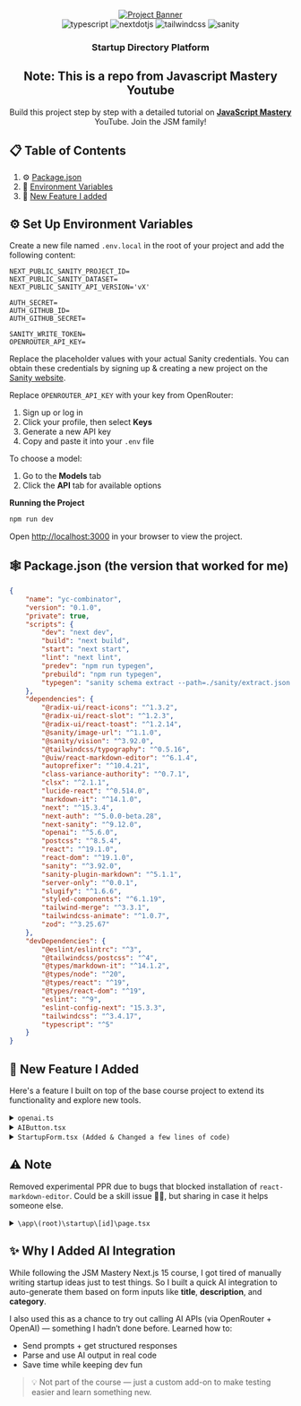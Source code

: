 <div align="center">
  <br />
    <a href="https://youtu.be/Zq5fmkH0T78?feature=shared" target="_blank">
      <img src="https://github.com/user-attachments/assets/471e2baa-8781-43b8-aaed-62e313d03e99" alt="Project Banner">
    </a>
  <br />

  <div>
    <img src="https://img.shields.io/badge/-Typescript-black?style=for-the-badge&logoColor=white&logo=react&color=3178C6" alt="typescript" />
    <img src="https://img.shields.io/badge/-Next_JS-black?style=for-the-badge&logoColor=white&logo=nextdotjs&color=000000" alt="nextdotjs" />
    <img src="https://img.shields.io/badge/-Tailwind_CSS-black?style=for-the-badge&logoColor=white&logo=tailwindcss&color=06B6D4" alt="tailwindcss" />
    <img src="https://img.shields.io/badge/-Sanity-black?style=for-the-badge&logoColor=white&logo=sanity&color=F03E2F" alt="sanity" />

  </div>

<h3 align="center">Startup Directory Platform</h3>

## Note: <a name="table">This is a repo from Javascript Mastery Youtube</a>

   <div align="center">
     Build this project step by step with a detailed tutorial on <a href="https://www.youtube.com/@javascriptmastery/videos" target="_blank"><b>JavaScript Mastery</b></a> YouTube. Join the JSM family!
    </div>
</div>

## 📋 <a name="table">Table of Contents</a>

1. ⚙️ [Package.json](#package)
2. 🤸 [Environment Variables](#variables)
3. 🤖 [New Feature I added](#new_features)

## <a name="variables">⚙️ Set Up Environment Variables</a>

Create a new file named `.env.local` in the root of your project and add the following content:

```env
NEXT_PUBLIC_SANITY_PROJECT_ID=
NEXT_PUBLIC_SANITY_DATASET=
NEXT_PUBLIC_SANITY_API_VERSION='vX'

AUTH_SECRET=
AUTH_GITHUB_ID=
AUTH_GITHUB_SECRET=

SANITY_WRITE_TOKEN=
OPENROUTER_API_KEY=
```

Replace the placeholder values with your actual Sanity credentials. You can obtain these credentials by signing up &
creating a new project on the [Sanity website](https://www.sanity.io/).

Replace `OPENROUTER_API_KEY` with your key from OpenRouter:

1. Sign up or log in
2. Click your profile, then select **Keys**
3. Generate a new API key
4. Copy and paste it into your `.env` file

To choose a model:

1. Go to the **Models** tab
2. Click the **API** tab for available options

**Running the Project**

```bash
npm run dev
```

Open [http://localhost:3000](http://localhost:3000) in your browser to view the project.

## <a name="package">🕸️ Package.json (the version that worked for me)</a>

```json
{
	"name": "yc-combinator",
	"version": "0.1.0",
	"private": true,
	"scripts": {
		"dev": "next dev",
		"build": "next build",
		"start": "next start",
		"lint": "next lint",
		"predev": "npm run typegen",
		"prebuild": "npm run typegen",
		"typegen": "sanity schema extract --path=./sanity/extract.json && sanity typegen generate"
	},
	"dependencies": {
		"@radix-ui/react-icons": "^1.3.2",
		"@radix-ui/react-slot": "^1.2.3",
		"@radix-ui/react-toast": "^1.2.14",
		"@sanity/image-url": "^1.1.0",
		"@sanity/vision": "^3.92.0",
		"@tailwindcss/typography": "^0.5.16",
		"@uiw/react-markdown-editor": "^6.1.4",
		"autoprefixer": "^10.4.21",
		"class-variance-authority": "^0.7.1",
		"clsx": "^2.1.1",
		"lucide-react": "^0.514.0",
		"markdown-it": "^14.1.0",
		"next": "^15.3.4",
		"next-auth": "^5.0.0-beta.28",
		"next-sanity": "^9.12.0",
		"openai": "^5.6.0",
		"postcss": "^8.5.4",
		"react": "^19.1.0",
		"react-dom": "^19.1.0",
		"sanity": "^3.92.0",
		"sanity-plugin-markdown": "^5.1.1",
		"server-only": "^0.0.1",
		"slugify": "^1.6.6",
		"styled-components": "^6.1.19",
		"tailwind-merge": "^3.3.1",
		"tailwindcss-animate": "^1.0.7",
		"zod": "^3.25.67"
	},
	"devDependencies": {
		"@eslint/eslintrc": "^3",
		"@tailwindcss/postcss": "^4",
		"@types/markdown-it": "^14.1.2",
		"@types/node": "^20",
		"@types/react": "^19",
		"@types/react-dom": "^19",
		"eslint": "^9",
		"eslint-config-next": "15.3.3",
		"tailwindcss": "^3.4.17",
		"typescript": "^5"
	}
}
```

## 🚀 <a name="new_features">New Feature I Added</a>

Here's a feature I built on top of the base course project to extend its functionality and explore new tools.

<details>
<summary><code>openai.ts</code></summary>

````typescript
"use server";

import OpenAI from "openai";

const openai_client = new OpenAI({
	apiKey: process.env.OPENROUTER_API_KEY!,
	baseURL: "https://openrouter.ai/api/v1",
	defaultHeaders: {
		"HTTP-Referer": "http://localhost:3000", // Change this to your actual deployed URL
	},
});

export const handleOpenAI = async (requirements: { title: string; description: string; category: string }) => {
	console.log("Asking AI...");

	const { title, description, category } = requirements;

	// Asks AI to generate based on Form Field Values if provide else generates its own Idea

	const response = await openai_client.chat.completions.create({
		model: "mistralai/mistral-small-3.2-24b-instruct:free", // lightweight, free
		messages: [
			{
				role: "system",
				content:
					"You are a creative writer that has an enormous amount of startup ideas in different categories (anything imaginable).",
			},
			{
				role: "user",
				content: getInstructions({ title, description, category }),
			},
		],
	});

	const aiMessage = response.choices[0]?.message?.content || "Error Generating AI reponse. Please Try again";

	// replace leading and ending ```
	const raw = aiMessage.replace(/```[a-z]*\n?|\n?```/g, "");

	// changes it into actual js object
	const validObject = eval(`(${raw})`);

	console.log("AI RESPONSE:", validObject);
	return validObject;
};

// Instructions for generating prompt

function getInstructions({ title, description, category }: { title: string; description: string; category: string }) {
	return `
		
	Return a JavaScript object that represents a startup pitch with the following fields and constraints:

	{
		title: string (3–100 characters) ${title ? `"grow your idea from this: ${title}"` : ""},
		description: string (20–500 characters. prefereed longer but still interesting version) ${description ? `"grow your idea from this: ${description}"` : ""},
		category: string (3–20 characters) ${category ? `"grow your idea from this: ${category}"` : ""},
		link: string (a valid image URL — ends in .jpg, .png, etc.) (provide an appropriately sized image from Pexels or other free image platforms like Unsplash, Pixabay, or search the web for a relevant photo that strongly matches and is consistent with the startup theme) (size: ideally looks good for any screen size),

		pitch: string (at least 10 characters but prefereed range = 400 - 800. — write this as a detailed and beautifully formatted pitch in **Markdown** and also pretty to look at (emojis can be included and are prefereed) and this string MUST be enclosed in backticks (\`) exactly like a JavaScript template literal) (You can make add details of how much support you think your pitch will have and how much growth is expected BUT strongly advised not to LIE)
	}

	If any "grow your idea from this" phrases are provided, make sure the entire startup idea — including title, description, category, and pitch — strongly matches and is consistent with that theme.


	Example format:
	{
	title: "EcoFarm",
	description: "An app that connects local organic farms directly with consumers...",
	category: "Sustainability",
	link: "https://example.com/image.png",
	pitch: \`## EcoFarm\nEcoFarm is a platform that...\`
	}

	return only valid JavaScript object — no explanation, no extra text, no formatting. The object should be syntactically valid JavaScript.


	`;
}
````

</details>

<details>
<summary><code>AIButton.tsx</code></summary>

```typescript
import { Loader2 } from "lucide-react";
import clsx from "clsx";
import { Button } from "./ui/button";

interface Props {
	isLoading: boolean;
	onClick: () => void;
}

export function LoadingIcon({ className }: { className?: string }) {
	return <Loader2 className={`mr-2 h-5 w-5 animate-spin ${className}`} aria-hidden="true" />;
}

export function AIButton({ isLoading, onClick }: Props) {
	return (
		<Button
			type="button"
			onClick={onClick}
			disabled={isLoading}
			className={clsx(
				"relative inline-flex items-center rounded-md",
				"bg-gradient-to-r from-purple-600 to-indigo-600",
				"py-5 pr-8 text-[20px]",
				isLoading ? "pl-5" : "px-8",
				"text-white font-semibold",
				"shadow-md hover:from-purple-700 hover:to-indigo-700",
				"focus:outline-none focus:ring-2 focus:ring-offset-2 focus:ring-indigo-500",
				"disabled:opacity-70 disabled:cursor-not-allowed",
				"transition-colors duration-200 ease-in-out"
			)}
		>
			{isLoading && <LoadingIcon />}
			Ask AI
		</Button>
	);
}
```

</details>

<details>
<summary><code>StartupForm.tsx (Added & Changed a few lines of code)</code></summary>

```typescript
"use client";

import { openai_client } from "../lib/openai";
import dynamic from "next/dynamic";
const MarkdownEditor = dynamic(
	() => import("@uiw/react-markdown-editor"),
	{ ssr: false } // disable server-side rendering
);
import React, { useState, useActionState } from "react";
import { Input } from "@/components/ui/input";
import { Textarea } from "@/components/ui/textarea";
import { Button } from "@/components/ui/button";
import { Send } from "lucide-react";
import { formSchema } from "@/lib/validation";
import { z } from "zod";
import { useToast } from "@/hooks/use-toast";
import { useRouter } from "next/navigation";
import { createPitch } from "@/lib/actions";
import { handleOpenAI } from "@/lib/openai";
import { AIButton, LoadingIcon } from "./AiButton";
import clsx from "clsx";

const initialFormData = {
	title: "",
	description: "",
	category: "",
	link: "",
};

const StartupForm = () => {
	const [errors, setErrors] = useState<Record<string, string>>({});
	const [pitch, setPitch] = useState("");
	const [formValues, setFormValues] = useState(initialFormData);
	const [isLoading, setIsLoading] = useState(false);
	const { toast } = useToast();
	const router = useRouter();

	const handleAI = async () => {
		setIsLoading(true);
		const { title, description, category, link, pitch } = await handleOpenAI({
			title: formValues.title,
			description: formValues.description,
			category: formValues.category,
		});
		setPitch(pitch);
		setFormValues({
			title,
			description,
			link,
			category,
		});
		setIsLoading(false);
	};

	const handleFormSubmit = async (prevState: any, formData: FormData) => {
		try {
			const formValues = {
				title: formData.get("title") as string,
				description: formData.get("description") as string,
				category: formData.get("category") as string,
				link: formData.get("link") as string,
				pitch,
			};

			console.log("image link:", formValues.link);

			await formSchema.parseAsync(formValues);
			console.log(formValues);

			const result = await createPitch(prevState, formData, pitch);

			if (result.status == "SUCCESS") {
				toast({
					title: "Success",
					description: "Your startup pitch has been created successfully",
				});

				router.push(`/startup/${result._id}`);
			}

			setFormValues(initialFormData);
			return result;
		} catch (error) {
			if (error instanceof z.ZodError) {
				const fieldErorrs = error.flatten().fieldErrors;

				setErrors(fieldErorrs as unknown as Record<string, string>);

				toast({
					title: "Error",
					description: "Please check your inputs and try again",
					variant: "destructive",
				});

				return { ...prevState, error: "Validation failed", status: "ERROR" };
			}

			toast({
				title: "Error",
				description: "An unexpected error has occurred",
				variant: "destructive",
			});

			return {
				...prevState,
				error: "An unexpected error has occurred",
				status: "ERROR",
			};
		}
	};

	const [state, formAction, isPending] = useActionState(handleFormSubmit, {
		error: "",
		status: "INITIAL",
	});

	const handleChange = (e) => {
		const { name, value } = e.target;
		setFormValues((prev) => ({
			...prev,
			[name]: value,
		}));
	};

	return (
		<form action={formAction} className="startup-form">
			<div>
				<label htmlFor="title" className="startup-form_label">
					Title
				</label>
				<Input
					id="title"
					name="title"
					className="startup-form_input"
					required
					placeholder="Startup Title"
					value={formValues.title}
					onChange={handleChange}
				/>
				{errors.title && <p className="startup-form_error">{errors.title}</p>}
			</div>

			<div>
				<label htmlFor="description" className="startup-form_label">
					Description
				</label>
				<Textarea
					id="description"
					name="description"
					className="startup-form_textarea"
					required
					placeholder="Startup Description"
					value={formValues.description}
					onChange={handleChange}
				/>
				{errors.description && <p className="startup-form_error">{errors.description}</p>}
			</div>

			<div>
				<label htmlFor="category" className="startup-form_label">
					Category
				</label>
				<Input
					id="category"
					name="category"
					className="startup-form_input"
					required
					placeholder="Startup Category (Tech, Health, Education...)"
					value={formValues.category}
					onChange={handleChange}
				/>
				{errors.category && <p className="startup-form_error">{errors.category}</p>}
			</div>

			<div>
				<label htmlFor="link" className="startup-form_label">
					Image URL
				</label>
				<Input
					id="link"
					name="link"
					className="startup-form_input"
					required
					placeholder="Startup Image URL"
					value={formValues.link}
					onChange={handleChange}
				/>
				{errors.link && <p className="startup-form_error">{errors.link}</p>}
			</div>

			<div data-color-mode="light">
				<label htmlFor="pitch" className="startup-from_label">
					Pitch
				</label>

				<MarkdownEditor
					value={pitch}
					onChange={(value) => setPitch(value as string)}
					id="pitch"
					height="300px"
					style={{ borderRadius: 20, overflow: "hidden" }}
					placeholder="Briefly describe your idea and what problem it solves"
				/>

				{errors.pitch && <p className="startup-form_error">{errors.pitch}</p>}
			</div>

			<div className="flex flex-wrap items-center justify-end gap-4 p-4 bg-gray-50 rounded-lg shadow-sm">
				<Button disabled={isPending} type="submit" className="startup-form_btn">
					{isPending && (
						<span className="mr-4 -ml-3 flex-shrink-0">
							<LoadingIcon className="!h-8 !w-8" />
						</span>
					)}
					{isPending ? "Submitting..." : "Submit Your Pitch"}
					<Send className="size-6 ml-2" />
				</Button>
				<AIButton onClick={handleAI} isLoading={isLoading}></AIButton>
			</div>
		</form>
	);
};

export default StartupForm;
```

</details>

## ⚠️ Note

Removed experimental PPR due to bugs that blocked installation of `react-markdown-editor`. Could be a skill issue 🤷‍♂️, but sharing in case it helps someone else.

<details>
<summary><code>\app\(root)\startup\[id]\page.tsx</code>
</summary>

```typescript
import { client } from "@/sanity/lib/client";
import { STARTUP_BY_ID_QUERY } from "@/sanity/lib/queries";
import { notFound } from "next/navigation";
import React, { Suspense } from "react";
import { formatDate } from "@/lib/utils";
import Link from "next/link";
import Image from "next/image";
import markdownit from "markdown-it";
import { Skeleton } from "@/components/ui/skeleton";
import View from "@/components/view";

const md = markdownit();

const Page = async ({ params }: { params: Promise<{ id: string }> }) => {
	const id = (await params).id;
	console.log({ id });

	const post = await client.fetch(STARTUP_BY_ID_QUERY, { id });

	if (!post) return notFound();

	const parsedContent = md.render(post?.pitch || " ");

	return (
		<>
			<section className="pink_container !min-h-[230px] ">
				<p className="tag">{formatDate(post?._createdAt)}</p>

				<h1 className="heading">{post.title}</h1>
				<p className="sub-heading !max-w-5xl">{post.description}</p>
			</section>
			<section className="section_container">
				<img src={post.image} alt="thumbnail" className="w-full h-auto rounded-xl"></img>

				<div className="space-y-5 mt-10 max-w-4xl mx-auto">
					<div className="flex-between gap-5">
						<Link href={`/user/${post.author?._id}`} className="flex gap-2 items-center mb-3">
							<Image
								src={post.author?.image}
								alt="avatar"
								className="rounded-full drop-shadow-lg"
								width={64}
								height={64}
							></Image>

							<div>
								<p className="text-20-medium">{post?.author?.name}</p>
								<p className="text-16-medium !text-black-300">@{post?.author?.username}</p>
							</div>
						</Link>
						<p className="category-tag">{post.category}</p>
					</div>

					<h3 className="text-30-bold">Pitch Details</h3>
					{parsedContent ? (
						<article className="prose" dangerouslySetInnerHTML={{ __html: parsedContent }}></article>
					) : (
						<p className="no-result">No details provided</p>
					)}
				</div>

				<hr className="divider" />
				{/* TO DO: EDITOR SELECTED STARTUPS*/}
				<Suspense fallback={<Skeleton></Skeleton>}>
					<View id={id}></View>
				</Suspense>
			</section>
		</>
	);
};

export default Page;

```

</details>

## ✨ Why I Added AI Integration

While following the JSM Mastery Next.js 15 course, I got tired of manually writing startup ideas just to test things. So I built a quick AI integration to auto-generate them based on form inputs like **title**, **description**, and **category**.

I also used this as a chance to try out calling AI APIs (via OpenRouter + OpenAI) — something I hadn’t done before. Learned how to:

- Send prompts + get structured responses
- Parse and use AI output in real code
- Save time while keeping dev fun

> 💡 Not part of the course — just a custom add-on to make testing easier and learn something new.
